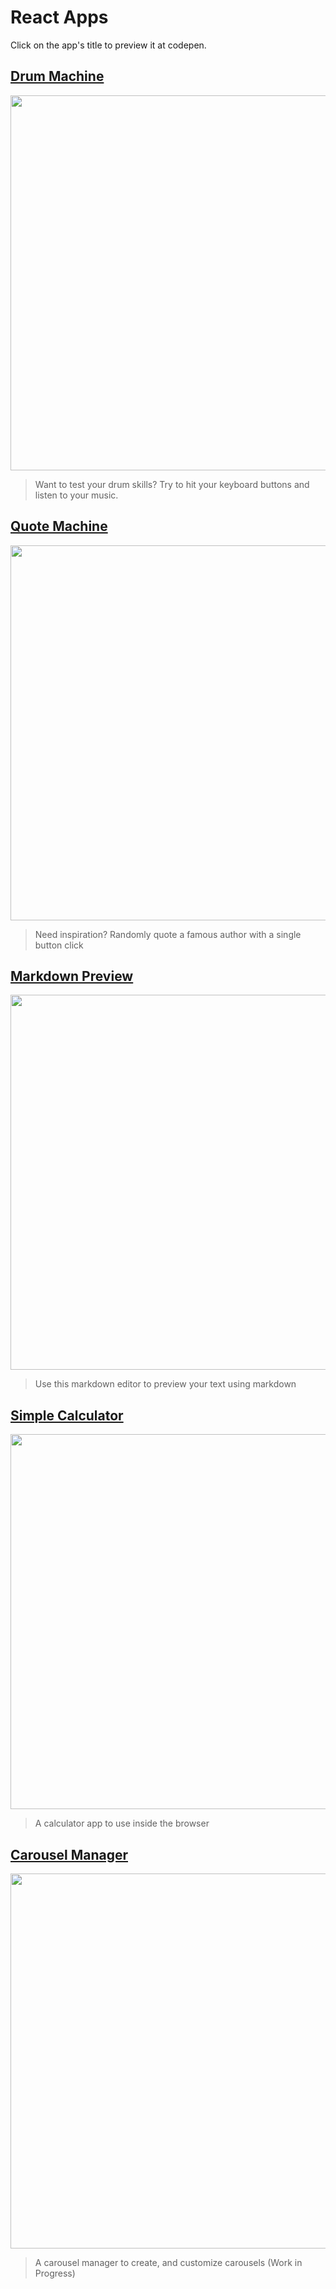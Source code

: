 # React Apps
Click on the app's title to preview it at codepen.


## [Drum Machine](https://codepen.io/pinheirocosta/full/gOWBQNP)

<img src="https://user-images.githubusercontent.com/37278803/129112838-d476f040-b03b-482c-891c-92177fe0871b.png" width="600">

> Want to test your drum skills? Try to hit your keyboard buttons and listen to your music.

## [Quote Machine](https://codepen.io/pinheirocosta/full/VwbrQLm)

<img src="https://user-images.githubusercontent.com/37278803/129112749-fb71aa2b-c3aa-41c7-8881-62bedad1e643.png" width="600">

> Need inspiration? Randomly quote a famous author with a single button click

## [Markdown Preview](https://codepen.io/pinheirocosta/full/vYmjGwK)

<img src="https://user-images.githubusercontent.com/37278803/129113241-3f78437f-4e00-469b-8f98-26329e0325ce.png" width="600">

> Use this markdown editor to preview your text using markdown

## [Simple Calculator](https://codepen.io/pinheirocosta/full/NWjJzdj)

<img src="https://user-images.githubusercontent.com/37278803/130430880-e5be1784-891c-42a2-a624-e7a88a48f551.png" width="600">

> A calculator app to use inside the browser

## [Carousel Manager](https://codepen.io/pinheirocosta/full/VwWYLKm)

<img src="https://user-images.githubusercontent.com/37278803/131027366-708e3bb1-c495-47d2-aec6-f3d05428415a.png" width="600">

> A carousel manager to create, and customize carousels (Work in Progress)
